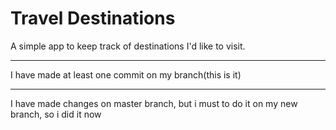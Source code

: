 # Travel Destinations

A simple app to keep track of destinations I'd like to visit.

_____________________________________________________________
I have made at least one commit on my branch(this is it)

_____________________________________________________________
I have made changes on master branch, but i must to do it on my new branch, so i did it now